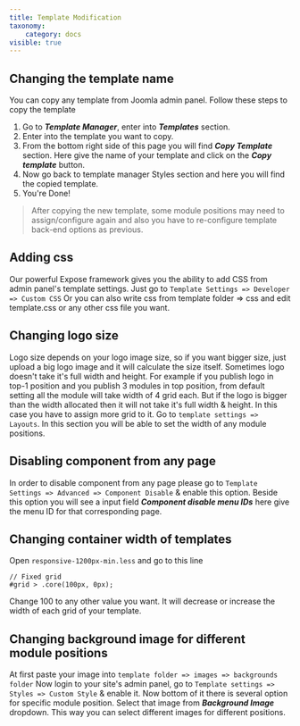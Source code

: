 ```yaml
---
title: Template Modification
taxonomy:
    category: docs
visible: true
---
```


## Changing the template name
You can copy any template from Joomla admin panel. Follow these steps to copy the template

1. Go to *__Template Manager__*, enter into *__Templates__* section.
1. Enter into the template you want to copy.
1. From the bottom right side of this page you will find *__Copy Template__* section. Here give the name of your template and click on the *__Copy template__* button.
1. Now go back to template manager Styles section and here you will find the copied template.
1. You're Done!

> After copying the new template, some module positions may need to assign/configure again and also you have to re-configure template back-end options as previous.

## Adding css
Our powerful Expose framework gives you the ability to add CSS from admin panel's template settings. Just go to
`Template Settings => Developer => Custom CSS` Or you can also write css from template folder => css and edit template.css or any other css file you want.

## Changing logo size
Logo size depends on your logo image size, so if you want bigger size, just upload a big logo image and it will calculate the size itself.
Sometimes logo doesn't take it's full width and height. For example if you publish logo in top-1 position and you publish 3 modules in top position, from default setting all the module will take width of 4 grid each. But if the logo is bigger than the width allocated then it will not take it's full width &amp; height. In this case you have to assign more grid to it.
Go to ```template settings => Layouts```. In this section you will be able to set the width of any module positions.

## Disabling component from any page
In order to disable component from any page please go to `Template Settings => Advanced => Component Disable` & enable this option.
Beside this option you will see a input field *__Component disable menu IDs__* here give the menu ID for that corresponding page.

## Changing container width of templates
Open `responsive-1200px-min.less` and go to this line

```
// Fixed grid
#grid > .core(100px, 0px);
```
Change 100 to any other value you want. It will decrease or increase the width of each grid of your template.

## Changing background image for different module positions
At first paste your image into `template folder => images => backgrounds folder` Now login to your site's admin panel, go to `Template settings => Styles => Custom Style` & enable it. Now bottom of it there is several option for specific module position. Select that image from *__Background Image__* dropdown. This way you can select different images for different positions.